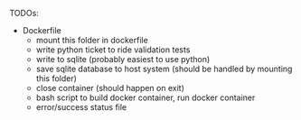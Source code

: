TODOs:
- Dockerfile
	- mount this folder in dockerfile
	- write python ticket to ride validation tests
	- write to sqlite (probably easiest to use python)
	- save sqlite database to host system (should be handled by mounting this folder)
	- close container (should happen on exit)
	- bash script to build docker container, run docker container
	- error/success status file
